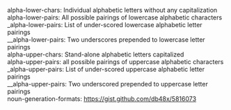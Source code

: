 alpha-lower-chars: Individual alphabetic letters without any capitalization  
alpha-lower-pairs: All possible pairings of lowercase alphabetic characters  
_alpha-lower-pairs: List of under-scored lowercase alphabetic letter pairings   
__alpha-lower-pairs: Two underscores prepended to lowercase letter pairings  
alpha-upper-chars: Stand-alone alphabetic letters capitalized  
alpha-upper-pairs: all possible pairings of uppercase alphabetic characters  
_alpha-upper-pairs: List of under-scored uppercase alphabetic letter pairings  
__alpha-upper-pairs: Two underscored prepended to uppercase letter pairings  
noun-generation-formats: <https://gist.github.com/db48x/5816073>  
